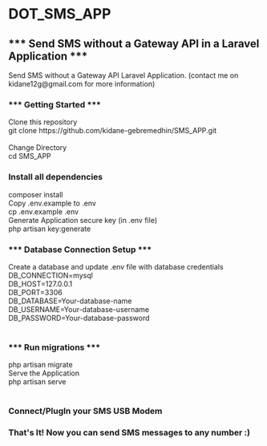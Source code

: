 # DOT_SMS_APP
<h2>*** Send SMS without a Gateway API in a Laravel Application ***</h2>
Send SMS without a Gateway API Laravel Application. (contact me on kidane12g@gmail.com for more information)
<br>
<h3>*** Getting Started ***</h3>
Clone this repository
<br>
git clone https://github.com/kidane-gebremedhin/SMS_APP.git
<br>
<br>
Change Directory
<br>
cd SMS_APP
<br>
<h3>Install all dependencies</h3>
composer install 
<br>
Copy .env.example to .env
<br>
cp .env.example .env
<br>
Generate Application secure key (in .env file)
<br>
php artisan key:generate
<br>

<h3>*** Database Connection Setup ***</h3>
Create a database and update .env file with database credentials
<br>
DB_CONNECTION=mysql
<br>
DB_HOST=127.0.0.1
<br>
DB_PORT=3306
<br>
DB_DATABASE=Your-database-name
<br>
DB_USERNAME=Your-database-username
<br>
DB_PASSWORD=Your-database-password
<br>
<br>
<h3>*** Run migrations ***</h3>
php artisan migrate
<br>
Serve the Application
<br>
php artisan serve
<br>
<br>
<h3>Connect/PlugIn your SMS USB Modem</h3>
<h3>That's It! Now you can send SMS messages to any number :)</h3>
